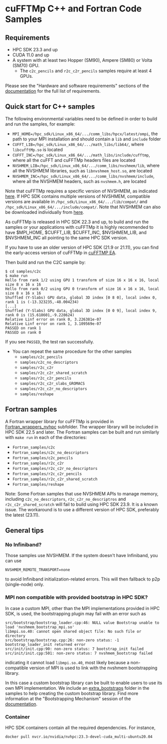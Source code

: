 # cuFFTMp C++ and Fortran Code Samples

## Requirements
- HPC SDK 23.3 and up
- CUDA 11.0 and up
- A system with at least two Hopper (SM90), Ampere (SM80) or Volta (SM70) GPU.
    - The `c2c_pencils` and `r2c_c2r_pencils` samples require at least 4 GPUs.

Please see the "Hardware and software requirements" sections of the [documentation](https://docs.nvidia.com/hpc-sdk/cufftmp/usage/requirements.html) for the full list of requirements.

## Quick start for C++ samples
The following environmental variables need to be defined in order to build and run the samples, for example:
 - `MPI_HOME=/hpc_sdk/Linux_x86_64/.../comm_libs/hpcx/latest/ompi`, the path to your MPI installation and should contain a `lib` and `include` folder
 - `CUFFT_LIB=/hpc_sdk/Linux_x86_64/.../math_libs/lib64/`, where `libcufftMp.so` is located
 - `CUFFT_INC=/hpc_sdk/Linux_x86_64/.../math_libs/include/cufftmp`, where all the cuFFT and cuFFTMp headers files are located
 - `NVSHMEM_LIB=/hpc_sdk/Linux_x86_64/.../comm_libs/nvshmem/lib`, where all the NVSHMEM libraries, such as `libnvshmem_host.so`, are located
 - `NVSHMEM_INC=/hpc_sdk/Linux_x86_64/.../comm_libs/nvshmem/include`, where all the NVSHMEM headers, such as `nvshmem.h`, are located

Note that cuFFTMp requires a specific version of NVSHMEM, as indicated [here](https://docs.nvidia.com/hpc-sdk/cufftmp/usage/nvshmem_and_cufftmp.html). If HPC SDK contains multiple versions of NVSHMEM, compatible versions are available in `/hpc_sdk/Linux_x86_64/.../lib/compat/` and `/hpc_sdk/Linux_x86_64/.../include/compat/`. Note that NVSHMEM can also be downloaded individually from [here](https://docs.nvidia.com/nvshmem/install-guide/index.html).

As cuFFTMp is released in HPC SDK 22.3 and up, to build and run the samples or your applications with cuFFTMp it is highly recommended to have $MPI_HOME, $CUFFT_LIB, $CUFFT_INC, $NVSHMEM_LIB, and $NVSHMEM_INC all pointing to the same HPC SDK version.

If you have to use an older version of HPC SDK (21.9 or 21.11), you can find the early-access version of cuFFTMp in [cuFFTMP EA](https://developer.nvidia.com/cudamathlibraryea). 

Then build and run the C2C sample by:
```
$ cd samples/c2c
$ make run
Hello from rank 1/2 using GPU 1 transform of size 16 x 16 x 16, local size 8 x 16 x 16
Hello from rank 0/2 using GPU 0 transform of size 16 x 16 x 16, local size 8 x 16 x 16
Shuffled (Y-Slabs) GPU data, global 3D index [0 8 0], local index 0, rank 1 is (-13.323235,-48.004234)
[...]
Shuffled (Y-Slabs) GPU data, global 3D index [0 0 9], local index 9, rank 0 is (15.618601,-9.228624)
Relative Linf error on rank 0, 3.226381e-07
Relative Linf error on rank 1, 3.109569e-07
PASSED on rank 1
PASSED on rank 0
```
If you see `PASSED`, the test ran successfully.

- You can repeat the same procedure for the other samples
  - `samples/c2c_pencils` 
  - `samples/c2c_no_descriptors`
  - `samples/r2c_c2r`
  - `samples/r2c_c2r_shared_scratch`
  - `samples/r2c_c2r_pencils`
  - `samples/r2c_c2r_slabs_GROMACS`
  - `samples/r2c_c2r_no_descriptors`
  - `samples/reshape`

## Fortran samples
A Fortran wrapper library for cuFFTMp is provided in [Fortran_wrappers_nvhpc](Fortran_samples/Fortran_wrappers_nvhpc/) subfolder. The wrapper library will be included in HPC SDK 22.5 and later. 
The Fortran samples can be built and run similarly with `make run` in each of the directories:  
- `Fortran_samples/c2c`
- `Fortran_samples/c2c_no_descriptors`
- `Fortran_samples/c2c_pencils`
- `Fortran_samples/r2c_c2r`
- `Fortran_samples/r2c_c2r_no_descriptors`
- `Fortran_samples/r2c_c2r_pencils`
- `Fortran_samples/r2c_c2r_shared_scratch`
- `Fortran_samples/reshape`

Note: Some Fortran samples that use NVSHMEM APIs to manage memory, including `c2c_no_descriptors`, `r2c_c2r_no_descriptros` and `r2c_c2r_shared_scratch` will fail to build using HPC SDK 23.9. It is a known issue. The workaround is to use a different version of HPC SDK, preferably the latest (23.11).

## General tips

### No Infiniband?
Those samples use NVSHMEM. If the system doesn't have Infiniband, you can use
```
NVSHMEM_REMOTE_TRANSPORT=none
```
to avoid Infiniband initialization-related errors. This will then fallback to p2p (single-node) only.

### MPI non compatible with provided bootstrap in HPC SDK?
In case a custom MPI, other than the MPI implementations provided in HPC SDK, is used, the bootstrapping plugin may fail with an error such as
```
src/bootstrap/bootstrap_loader.cpp:46: NULL value Bootstrap unable to load 'nvshmem_bootstrap_mpi.so'
libmpi.so.40: cannot open shared object file: No such file or directory
src/bootstrap/bootstrap.cpp:26: non-zero status: -1 bootstrap_loader_init returned error
src/init/init.cpp:90: non-zero status: 7 bootstrap_init failed
src/init/init.cpp:501: non-zero status: 7 nvshmem_bootstrap failed
```
indicating it cannot load `libmpi.so.40`, most likely because a non-compatible version of MPI is used to link with the nvshmem bootstrapping library. 

In this case a custom bootstrap library can be built to enable users to use its own MPI implementation. We include an [extra_bootstraps](extra_bootstraps/) folder in the samples to help creating the custom bootstrap library. Find more information at the "Bootstrapping Mechanism" session of the [documentation](https://docs.nvidia.com/hpc-sdk/cufftmp).


### Container
HPC SDK containers contain all the required dependencies. For instance,
```
docker pull nvcr.io/nvidia/nvhpc:23.3-devel-cuda_multi-ubuntu20.04
```
